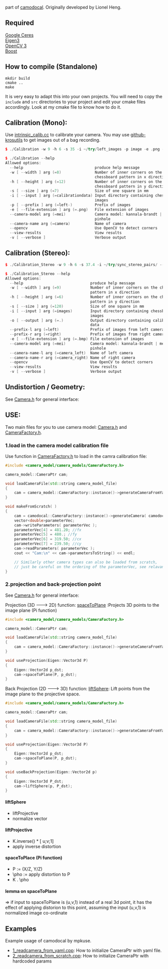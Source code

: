 part of [camodocal](https://github.com/hengli/camodocal). Originally developed by Lionel Heng.

## Required
[Google Ceres](http://ceres-solver.org) <br/>
[Eigen3](http://eigen.tuxfamily.org/index.php?title=Main_Page) <br/>
[OpenCV 3](https://www.opencv.org/) <br/>
[Boost](https://www.boost.org/) <br/>

## How to compile (Standalone)
```
mkdir build
cmake ..
make
```

It is very easy to adapt this into your own projects. You will need
to copy the `include` and `src` directories to your project and
edit your cmake files accordingly. Look at my cmake file to know how to do it.

## Calibration (Mono):

Use [intrinsic_calib.cc](src/camera_models/intrinsic_calib.cc) to calibrate your camera.
You may use [github-krosutils](https://github.com/mpkuse/kros_utils) to get images out of a bag recording.

```c++
$ ./Calibration -w 9 -h 6 -s 35 -i ~/try/left_images -p image -e .png --camera-name leftcamera --view-results

$ ./Calibration --help
Allowed options:
  --help                                produce help message
  -w [ --width ] arg (=8)               Number of inner corners on the
                                        chessboard pattern in x direction
  -h [ --height ] arg (=12)             Number of inner corners on the
                                        chessboard pattern in y direction
  -s [ --size ] arg (=7)                Size of one square in mm
  -i [ --input ] arg (=calibrationdata) Input directory containing chessboard
                                        images
  -p [ --prefix ] arg (=left-)          Prefix of images
  -e [ --file-extension ] arg (=.png)   File extension of images
  --camera-model arg (=mei)             Camera model: kannala-brandt | mei |
                                        pinhole
  --camera-name arg (=camera)           Name of camera
  --opencv                              Use OpenCV to detect corners
  --view-results                        View results
  -v [ --verbose ]                      Verbose output

```

## Calibration (Stereo):
```c++
$ ./Calibration_Stereo -w 9 -h 6 -s 37.4 -i ~/try/sync_stereo_pairs/ --prefix-l leftimage- --prefix-r rightimage- -e .png --view-result

$ ./Calibration_Stereo --help
Allowed options:
  --help                              produce help message
  -w [ --width ] arg (=9)             Number of inner corners on the chessboard
                                      pattern in x direction
  -h [ --height ] arg (=6)            Number of inner corners on the chessboard
                                      pattern in y direction
  -s [ --size ] arg (=120)            Size of one square in mm
  -i [ --input ] arg (=images)        Input directory containing chessboard
                                      images
  -o [ --output ] arg (=.)            Output directory containing calibration
                                      data
  --prefix-l arg (=left)              Prefix of images from left camera
  --prefix-r arg (=right)             Prefix of images from right camera
  -e [ --file-extension ] arg (=.bmp) File extension of images
  --camera-model arg (=mei)           Camera model: kannala-brandt | mei |
                                      pinhole
  --camera-name-l arg (=camera_left)  Name of left camera
  --camera-name-r arg (=camera_right) Name of right camera
  --opencv                            Use OpenCV to detect corners
  --view-results                      View results
  -v [ --verbose ]                    Verbose output


```

## Undistortion / Geometry:

See [Camera.h](include/camodocal/camera_models/Camera.h) for general interface:



## USE:
Two main files for you to use camera model: [Camera.h](https://github.com/dvorak0/camera_model/blob/master/include/camera_model/camera_models/Camera.h) and [CameraFactory.h](https://github.com/gaowenliang/camera_model/blob/master/include/camera_model/camera_models/CameraFactory.h).
### 1.load in the camera model calibration file
Use function in [CameraFactory.h](https://github.com/gaowenliang/camera_model/blob/master/include/camera_model/camera_models/CameraFactory.h) to load in the camra calibration file:

```c++
#include <camera_model/camera_models/CameraFactory.h>

camera_model::CameraPtr cam;

void loadCameraFile(std::string camera_model_file)
{
    cam = camera_model::CameraFactory::instance()->generateCameraFromYamlFile(camera_model_file);
}

void makeFromScratch( )
{
    cam = camodocal::CameraFactory::instance()->generateCamera( camodocal::Camera::PINHOLE, "my_camera", cv::Size(480,640) );
    vector<double>parameterVec;
    cam->writeParameters( parameterVec );
    parameterVec[4] = 481.20; //fx
    parameterVec[5] = 480.; //fy
    parameterVec[6] = 319.50; //cx
    parameterVec[7] = 239.50; //cy
    cam->readParameters( parameterVec );
    cout << "Cam:\n" << cam->parametersToString() << endl;

    // Similarly other camera types can also be loaded from scratch,
    // just be careful on the ordering of the parameterVec, see relavant source code for details.
}
```

### 2.projection and back-projection point
See [Camera.h](https://github.com/dvorak0/camera_model/blob/master/include/camera_model/camera_models/Camera.h) for general interface:

Projection (3D ---> 2D) function:
[spaceToPlane](https://github.com/gaowenliang/camera_model/blob/master/calibrate_template/fisheye_calibration.sh) :Projects 3D points to the image plane (Pi function)

```c++
#include <camera_model/camera_models/CameraFactory.h>

camera_model::CameraPtr cam;

void loadCameraFile(std::string camera_model_file)
{
    cam = camera_model::CameraFactory::instance()->generateCameraFromYamlFile(camera_model_file);
}

void useProjection(Eigen::Vector3d P)
{
    Eigen::Vector2d p_dst;
    cam->spaceToPlane(P, p_dst);
}
```

Back Projection (2D ---> 3D) function:
[liftSphere](https://github.com/gaowenliang/camera_model/blob/master/calibrate_template/fisheye_calibration.sh):   Lift points from the image plane to the projective space.
```c++
#include <camera_model/camera_models/CameraFactory.h>

camera_model::CameraPtr cam;

void loadCameraFile(std::string camera_model_file)
{
    cam = camera_model::CameraFactory::instance()->generateCameraFromYamlFile(camera_model_file);
}

void useProjection(Eigen::Vector3d P)
{
    Eigen::Vector2d p_dst;
    cam->spaceToPlane(P, p_dst);
}

void useBackProjection(Eigen::Vector2d p)
{
    Eigen::Vector3d P_dst;
    cam->liftSphere(p, P_dst);
}
```

#### liftSphere
- liftProjective
- normalize vector

#### liftProjective
- K.inverse() * [ u;v;1]
- apply inverse distortion

#### spaceToPlace (Pi function)
- P := (X/Z, Y/Z)
- \pho := apply distortion to P
- K . \pho

#### lemma on spaceToPlane
=> if input to spaceToPlane is (u,v,1) instead of a real 3d point, it has the effect of applying distorion to this point, assuming the input (u,v,1) is normalized image co-ordinate


## Examples
Example usage of camodocal by mpkuse.

- [1_readcamera_from_yaml.cpp](src/1_readcamera_from_yaml.cpp): How to initialize CameraPtr with yaml file.
- [2_readcamera_from_scratch.cpp](src/2_readcamera_from_scratch.cpp): How to initialize CameraPtr with hardcoded params
